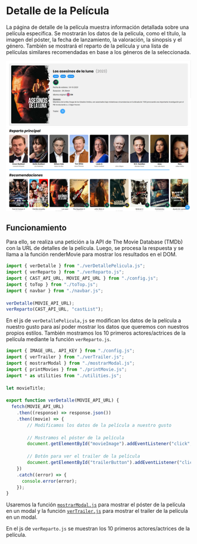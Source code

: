 # Detalle de la Película

La página de detalle de la película muestra información detallada sobre una película específica. Se mostrarán los datos de la película, como el título, la imagen del póster, la fecha de lanzamiento, la valoración, la sinopsis y el género. También se mostrará el reparto de la película y una lista de películas similares recomendadas en base a los géneros de la seleccionada.

![DetallePeli](images/peli1.png)
![DetallePeli2](images/peli2.png)

## Funcionamiento

Para ello, se realiza una petición a la API de The Movie Database (TMDb) con la URL de detalles de la película. Luego, se procesa la respuesta y se llama a la función renderMovie para mostrar los resultados en el DOM.

```javascript title="mainDetallePeli.js"
import { verDetalle } from "./verDetallePelicula.js";
import { verReparto } from "./verReparto.js";
import { CAST_API_URL, MOVIE_API_URL } from "./config.js";
import { toTop } from "./toTop.js";
import { navbar } from "./navbar.js";

verDetalle(MOVIE_API_URL);
verReparto(CAST_API_URL, "castList");
```

En el js de `verDetallePelicula,js` se modifican los datos de la película a nuestro gusto para así poder mostrar los datos que queremos con nuestros propios estilos. También mostramos los 10 primeros actores/actrices de la película mediante la función `verReparto.js`.

```javascript title="verDetallePelicula.js"
import { IMAGE_URL, API_KEY } from "./config.js";
import { verTrailer } from "./verTrailer.js";
import { mostrarModal } from "./mostrarModal.js";
import { printMovies } from "./printMovie.js";
import * as utilities from "./utilities.js";

let movieTitle;

export function verDetalle(MOVIE_API_URL) {
  fetch(MOVIE_API_URL)
    .then((response) => response.json())
    .then((movie) => {
        // Modificamos los datos de la película a nuestro gusto
        
        // Mostramos el póster de la película
        document.getElementById("movieImage").addEventListener("click", () => mostrarModal(imageUrl));

        // Botón para ver el trailer de la película
        document.getElementById("trailerButton").addEventListener("click", () => verTrailer(movieTitle));
    })
    .catch((error) => {
      console.error(error);
    });
}
```

Usaremos la función [`mostrarModal.js`](funciones.md/#mostrarmodal) para mostrar el póster de la película en un modal y la función [`verTrailer.js`](funciones.md/#vertrailer) para mostrar el trailer de la película en un modal.



En el js de `verReparto.js` se muestran los 10 primeros actores/actrices de la película.

